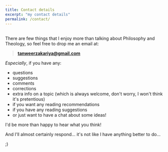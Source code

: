 ```yaml
---
title: Contact details
excerpt: "my contact details"
permalink: /contact/
---
```


<br>
There are few things that I enjoy more than talking about Philosophy and Theology, so feel free to drop me an email at:

> **tanweerzakariya@gmail.com**

*Especially*, if you have any:
- questions
- suggestions
- comments
- corrections
- extra info on a topic (which is always welcome, don't worry, I won't think it's pretentious) 
- if you want any reading recommendations
- if you have any reading suggestions
- or just want to have a chat about some ideas!

I'd be more than happy to hear what you think!

And I'll almost certainly respond... it's not like I have anything better to do...

;)
